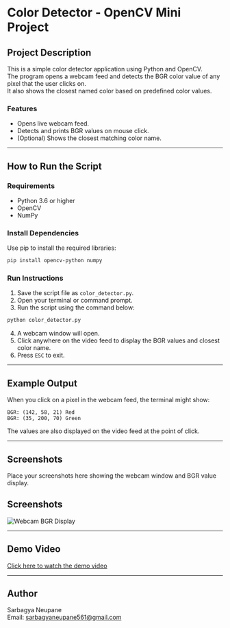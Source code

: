 # Color Detector - OpenCV Mini Project

## Project Description

This is a simple color detector application using Python and OpenCV.  
The program opens a webcam feed and detects the BGR color value of any pixel that the user clicks on.  
It also shows the closest named color based on predefined color values.

### Features

- Opens live webcam feed.
- Detects and prints BGR values on mouse click.
- (Optional) Shows the closest matching color name.

---

## How to Run the Script

### Requirements

- Python 3.6 or higher
- OpenCV
- NumPy

### Install Dependencies

Use pip to install the required libraries:

```bash
pip install opencv-python numpy
```

### Run Instructions

1. Save the script file as `color_detector.py`.
2. Open your terminal or command prompt.
3. Run the script using the command below:

```bash
python color_detector.py
```

4. A webcam window will open.
5. Click anywhere on the video feed to display the BGR values and closest color name.
6. Press `ESC` to exit.

---

## Example Output

When you click on a pixel in the webcam feed, the terminal might show:

```
BGR: (142, 58, 21) Red
BGR: (35, 200, 70) Green
```

The values are also displayed on the video feed at the point of click.

---

## Screenshots

Place your screenshots here showing the webcam window and BGR value display.

## Screenshots

![Webcam BGR Display](/screenshot.png)

---

## Demo Video

[Click here to watch the demo video](https://drive.google.com/file/d/1HXW5kA1AZ1sjj0ZGAJO9rRgOU5d7EGDe/view?usp=sharing)

---

## Author

Sarbagya Neupane  
Email: sarbagyaneupane561@gmail.com
